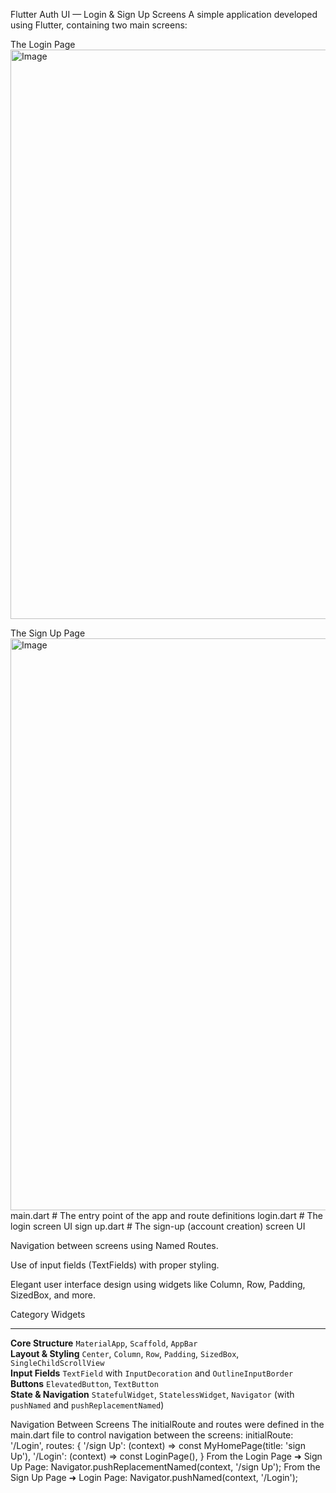 Flutter Auth UI — Login & Sign Up Screens
A simple application developed using Flutter, containing two main screens:

The Login Page
<img width="962" height="911" alt="Image" src="https://github.com/user-attachments/assets/e6609b44-e71c-4904-8e40-c45c5019f381" />

The Sign Up Page
<img width="958" height="915" alt="Image" src="https://github.com/user-attachments/assets/dc58fd03-e265-460f-93da-537ee15f52d4" />
 main.dart           # The entry point of the app and route definitions
 login.dart          # The login screen UI
 sign up.dart        # The sign-up (account creation) screen UI

Navigation between screens using Named Routes.

Use of input fields (TextFields) with proper styling.

Elegant user interface design using widgets like Column, Row, Padding, SizedBox, and more.

 Category                Widgets                                                                                        
 ----------------------  ---------------------------------------------------------------------------------------------- 
 **Core Structure**      `MaterialApp`, `Scaffold`, `AppBar`                                                            
 **Layout & Styling**    `Center`, `Column`, `Row`, `Padding`, `SizedBox`, `SingleChildScrollView`                      
 **Input Fields**        `TextField` with `InputDecoration` and `OutlineInputBorder`                                    
 **Buttons**             `ElevatedButton`, `TextButton`                                                                 
 **State & Navigation**  `StatefulWidget`, `StatelessWidget`, `Navigator` (with `pushNamed` and `pushReplacementNamed`) 

 Navigation Between Screens
The initialRoute and routes were defined in the main.dart file to control navigation between the screens:
initialRoute: '/Login',
routes: {
  '/sign Up': (context) => const MyHomePage(title: 'sign Up'),
  '/Login': (context) => const LoginPage(),
}
From the Login Page ➜ Sign Up Page:
Navigator.pushReplacementNamed(context, '/sign Up');
From the Sign Up Page ➜ Login Page:
Navigator.pushNamed(context, '/Login');

